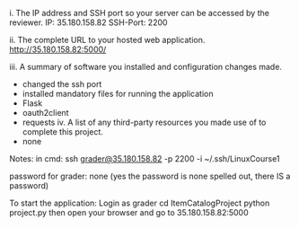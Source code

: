 i. The IP address and SSH port so your server can be accessed by the reviewer.
IP: 35.180.158.82 SSH-Port: 2200

ii. The complete URL to your hosted web application. </br>
http://35.180.158.82:5000/

iii. A summary of software you installed and configuration changes made.
- changed the ssh port 
- installed mandatory files for running the application
- Flask
- oauth2client
- requests
iv. A list of any third-party resources you made use of to complete this project. 
- none 


Notes:
in cmd: ssh grader@35.180.158.82 -p 2200 -i ~/.ssh/LinuxCourse1

password for grader: none
(yes the password is none spelled out, there IS a password)

To start the application:
Login as grader
cd ItemCatalogProject
python project.py
then open your browser and go to 35.180.158.82:5000
